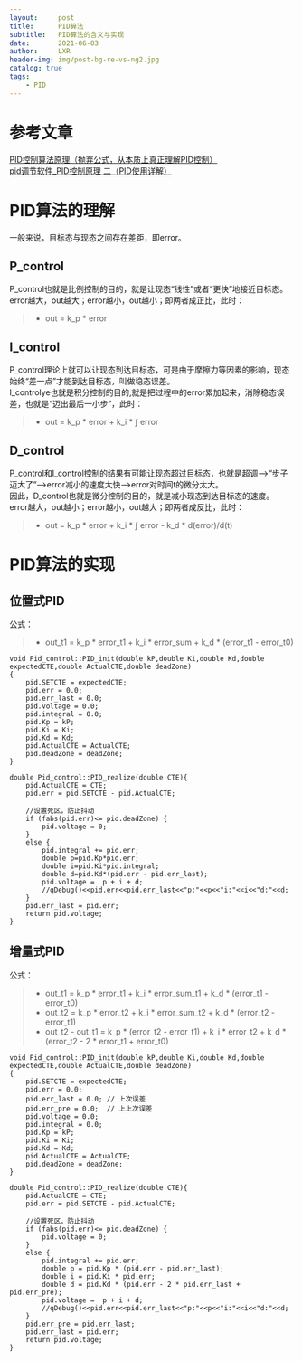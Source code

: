 ```yaml
---
layout:     post
title:      PID算法
subtitle:   PID算法的含义与实现
date:       2021-06-03
author:     LXR
header-img: img/post-bg-re-vs-ng2.jpg
catalog: true
tags:
    - PID
---
```


# 参考文章
[PID控制算法原理（抛弃公式，从本质上真正理解PID控制）](https://zhuanlan.zhihu.com/p/39573490)  
[pid调节软件_PID控制原理 二（PID使用详解）](https://blog.csdn.net/weixin_39702483/article/details/110935733)

# PID算法的理解
一般来说，目标态与现态之间存在差距，即error。  

## P_control
P_control也就是比例控制的目的，就是让现态“线性”或者“更快”地接近目标态。  
error越大，out越大；error越小，out越小；即两者成正比，此时：
> * out = k_p * error

## I_control
P_control理论上就可以让现态到达目标态，可是由于摩擦力等因素的影响，现态始终“差一点”才能到达目标态，叫做稳态误差。  
I_controlye也就是积分控制的目的,就是把过程中的error累加起来，消除稳态误差，也就是“迈出最后一小步”，此时：  
> * out = k_p * error + k_i * ∫ error

## D_control
P_control和I_control控制的结果有可能让现态超过目标态，也就是超调-->“步子迈大了”-->error减小的速度太快-->error对时间t的微分太大。  
因此，D_control也就是微分控制的目的，就是减小现态到达目标态的速度。  
error越大，out越小；error越小，out越大；即两者成反比，此时：  
> * out = k_p * error + k_i * ∫ error - k_d * d(error)/d(t)

# PID算法的实现
## 位置式PID
公式：  
> * out_t1 = k_p * error_t1 + k_i * error_sum + k_d * (error_t1 - error_t0)
```
void Pid_control::PID_init(double kP,double Ki,double Kd,double expectedCTE,double ActualCTE,double deadZone)
{
	pid.SETCTE = expectedCTE;
	pid.err = 0.0;
	pid.err_last = 0.0;
	pid.voltage = 0.0;
	pid.integral = 0.0;
	pid.Kp = kP;
	pid.Ki = Ki;
	pid.Kd = Kd;
	pid.ActualCTE = ActualCTE;
	pid.deadZone = deadZone;
}

double Pid_control::PID_realize(double CTE){
	pid.ActualCTE = CTE;
	pid.err = pid.SETCTE - pid.ActualCTE;
	
	//设置死区，防止抖动
	if (fabs(pid.err)<= pid.deadZone) {
		pid.voltage = 0;
	}
	else {
		pid.integral += pid.err;
        double p=pid.Kp*pid.err;
        double i=pid.Ki*pid.integral;
        double d=pid.Kd*(pid.err - pid.err_last);
        pid.voltage =  p + i + d;
        //qDebug()<<pid.err<<pid.err_last<<"p:"<<p<<"i:"<<i<<"d:"<<d;
	}
    pid.err_last = pid.err;
	return pid.voltage;
}
```
## 增量式PID
公式：  
> * out_t1 = k_p * error_t1 + k_i * error_sum_t1 + k_d * (error_t1 - error_t0)
> * out_t2 = k_p * error_t2 + k_i * error_sum_t2 + k_d * (error_t2 - error_t1)
> * out_t2 - out_t1 = 
        k_p * (error_t2 - error_t1) + k_i * error_t2 + k_d * (error_t2 - 2 * error_t1 + error_t0)


```
void Pid_control::PID_init(double kP,double Ki,double Kd,double expectedCTE,double ActualCTE,double deadZone)
{
	pid.SETCTE = expectedCTE;
	pid.err = 0.0;
	pid.err_last = 0.0; // 上次误差
	pid.err_pre = 0.0;  // 上上次误差
	pid.voltage = 0.0;
	pid.integral = 0.0;
	pid.Kp = kP;
	pid.Ki = Ki;
	pid.Kd = Kd;
	pid.ActualCTE = ActualCTE;
	pid.deadZone = deadZone;
}

double Pid_control::PID_realize(double CTE){
	pid.ActualCTE = CTE;
	pid.err = pid.SETCTE - pid.ActualCTE;
	
	//设置死区，防止抖动
	if (fabs(pid.err)<= pid.deadZone) {
		pid.voltage = 0;
	}
	else {
		pid.integral += pid.err;
        double p = pid.Kp * (pid.err - pid.err_last);
        double i = pid.Ki * pid.err;
        double d = pid.Kd * (pid.err - 2 * pid.err_last + pid.err_pre);
        pid.voltage =  p + i + d;
        //qDebug()<<pid.err<<pid.err_last<<"p:"<<p<<"i:"<<i<<"d:"<<d;
	}
	pid.err_pre = pid.err_last;
    pid.err_last = pid.err;
	return pid.voltage;
}
```






